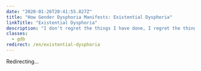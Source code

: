 ```yaml
---
date: "2020-01-26T20:41:55.827Z"
title: "How Gender Dysphoria Manifests: Existential Dysphoria"
linkTitle: "Existential Dysphoria"
description: "I don't regret the things I have done, I regret the things I didn't do when I had the chance."
classes:
  - gdb
redirect: /en/existential-dysphoria
---
```


Redirecting...
